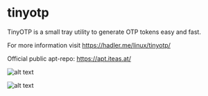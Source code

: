 # tinyotp
TinyOTP is a small tray utility to generate OTP tokens easy and fast.

For more information visit https://hadler.me/linux/tinyotp/

Official public apt-repo: https://apt.iteas.at/

![alt text](https://hadler.me/wordpress/wp-content/uploads/2021/01/tinyotp_settings.png "TinyOTP main settings")

![alt text](https://hadler.me/wordpress/wp-content/uploads/2021/01/tinyotp1-1.png "TinyOTP tray view")
